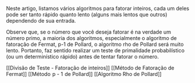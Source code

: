 
Neste artigo, listamos vários algoritmos para fatorar inteiros, cada um deles pode ser tanto rápido quanto lento (alguns mais lentos que outros) dependendo de sua entrada.

Observe que, se o número que você deseja fatorar é na verdade um número primo, a maioria dos algoritmos, especialmente o algoritmo de fatoração de Fermat, p-1 de Pollard, o algoritmo rho de Pollard será muito lento. Portanto, faz sentido realizar um teste de primalidade probabilístico (ou um determinístico rápido) antes de tentar fatorar o número.

[[Divisão de Teste - Fatoração de inteiros]]
[[Método de Fatoração de Fermat]]
[[Método  p - 1  de Pollard]]
[[Algoritmo Rho de Pollard]]
